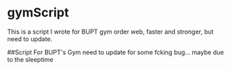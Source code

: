 # gymScript
This is a script I wrote for BUPT gym order web, faster and stronger, but need to update.

##Script For BUPT's Gym
need to update for some fcking bug... maybe due to the sleeptime
